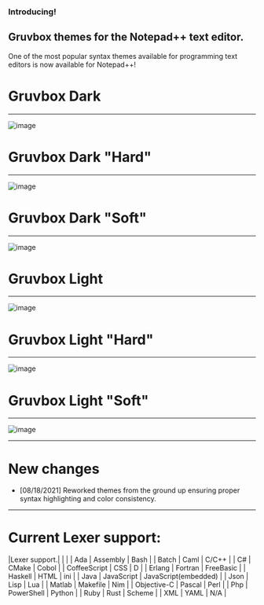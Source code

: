 ### Introducing!

## Gruvbox themes for the Notepad++ text editor.

One of the most popular syntax themes available for programming text editors is now available for Notepad++!

# Gruvbox Dark
---
![image](https://github.com/wburton95/Notepadpp-Gruvbox-Port/blob/master/images/gruvbox_dark.png)

# Gruvbox Dark "Hard"
---
![image](https://github.com/wburton95/Notepadpp-Gruvbox-Port/blob/master/images/gruvbox_dark_hard.png)

# Gruvbox Dark "Soft"
---
![image](https://github.com/wburton95/Notepadpp-Gruvbox-Port/blob/master/images/gruvbox_dark_soft.png)

# Gruvbox Light
---
![image](https://github.com/wburton95/Notepadpp-Gruvbox-Port/blob/master/images/gruvbox_light.png)

# Gruvbox Light "Hard"
---
![image](https://github.com/wburton95/Notepadpp-Gruvbox-Port/blob/master/images/gruvbox_light_hard.png)

# Gruvbox Light "Soft"
---
![image](https://github.com/wburton95/Notepadpp-Gruvbox-Port/blob/master/images/gruvbox_light_soft.png)

---

# New changes

* [08/18/2021] Reworked themes from the ground up ensuring proper syntax highlighting and color consistency.

---

# Current Lexer support:

|Lexer support.|            |                       |
| Ada          | Assembly   | Bash                  |
| Batch        | Caml       | C/C++                 |
| C#           | CMake      | Cobol                 |
| CoffeeScript | CSS        | D                     |
| Erlang       | Fortran    | FreeBasic             |
| Haskell      | HTML       | ini                   |
| Java         | JavaScript | JavaScript(embedded)  |
| Json         | Lisp       | Lua                   |
| Matlab       | Makefile   | Nim                   |
| Objective-C  | Pascal     | Perl                  |
| Php          | PowerShell | Python                |
| Ruby         | Rust       | Scheme                |
| XML          | YAML       | N/A                   |

